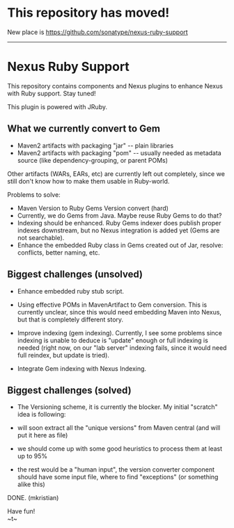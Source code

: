 # This repository has moved!

New place is https://github.com/sonatype/nexus-ruby-support

----

Nexus Ruby Support
==================

This repository contains components and Nexus plugins to enhance Nexus with Ruby support. Stay tuned!

This plugin is powered with JRuby.


What we currently convert to Gem
--------------------------------

 * Maven2 artifacts with packaging "jar" -- plain libraries
 * Maven2 artifacts with packaging "pom" -- usually needed as metadata source (like dependency-grouping, or parent POMs)

Other artifacts (WARs, EARs, etc) are currently left out completely, since we still don't know how to make them usable in Ruby-world.

Problems to solve:

 * Maven Version to Ruby Gems Version convert (hard)
 * Currently, we do Gems from Java. Maybe reuse Ruby Gems to do that?
 * Indexing should be enhanced. Ruby Gems indexer does publish proper indexes downstream, but no Nexus integration is added yet (Gems are not searchable).
 * Enhance the embedded Ruby class in Gems created out of Jar, resolve: conflicts, better naming, etc.

Biggest challenges (unsolved)
-----------------------------

* Enhance embedded ruby stub script.

* Using effective POMs in MavenArtifact to Gem conversion. This is currently unclear, since this would need embedding Maven into Nexus, but that is completely different story.

* Improve indexing (gem indexing). Currently, I see some problems since indexing is unable to deduce is "update" enough or full indexing is needed (right now, on our "lab server" indexing fails, since it would need full reindex, but update is tried).

* Integrate Gem indexing with Nexus Indexing.

Biggest challenges (solved)
-----------------------------

* The Versioning scheme, it is currently the blocker. My initial "scratch" idea is following:

 * will soon extract all the "unique versions" from Maven central (and will put it here as file)
 * we should come up with some good heuristics to process them at least up to 95%
 * the rest would be a "human input", the version converter component should have some input file, where to find "exceptions" (or something alike this)

DONE. (mkristian)

Have fun!  
~t~
